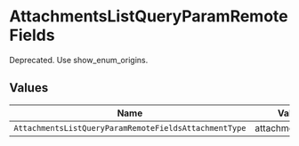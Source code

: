 # AttachmentsListQueryParamRemoteFields

Deprecated. Use show_enum_origins.


## Values

| Name                                                  | Value                                                 |
| ----------------------------------------------------- | ----------------------------------------------------- |
| `AttachmentsListQueryParamRemoteFieldsAttachmentType` | attachment_type                                       |